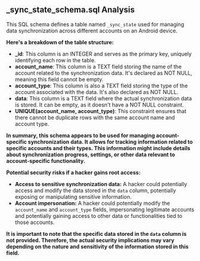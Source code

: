 ##  _sync_state_schema.sql Analysis

This SQL schema defines a table named `_sync_state` used for managing data synchronization across different accounts on an Android device. 

**Here's a breakdown of the table structure:**

* **_id**: This column is an INTEGER and serves as the primary key, uniquely identifying each row in the table. 
* **account_name**: This column is a TEXT field storing the name of the account related to the synchronization data. It's declared as NOT NULL, meaning this field cannot be empty. 
* **account_type**: This column is also a TEXT field storing the type of the account associated with the data.  It's also declared as NOT NULL.
* **data**: This column is a TEXT field where the actual synchronization data is stored. It can be empty, as it doesn't have a NOT NULL constraint.
* **UNIQUE(account_name, account_type)**: This constraint ensures that there cannot be duplicate rows with the same account name and account type.

**In summary, this schema appears to be used for managing account-specific synchronization data. It allows for tracking information related to specific accounts and their types. This information might include details about synchronization progress, settings, or other data relevant to account-specific functionality.**

**Potential security risks if a hacker gains root access:**

* **Access to sensitive synchronization data:**  A hacker could potentially access and modify the data stored in the `data` column, potentially exposing or manipulating sensitive information.
* **Account impersonation:**  A hacker could potentially modify the `account_name` and `account_type` fields, impersonating legitimate accounts and potentially gaining access to other data or functionalities tied to those accounts.

**It is important to note that the specific data stored in the `data` column is not provided. Therefore, the actual security implications may vary depending on the nature and sensitivity of the information stored in this field.** 
